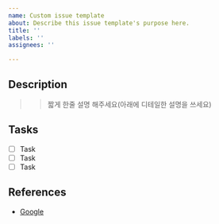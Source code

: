 ```yaml
---
name: Custom issue template
about: Describe this issue template's purpose here.
title: ''
labels: ''
assignees: ''

---
```


## Description

>> 짧게 한줄 설명 해주세요(아래에 디테일한 설명을 쓰세요)

## Tasks

- [ ] Task
- [ ] Task
- [ ] Task

## References

- [Google](https://www.google.com/)
